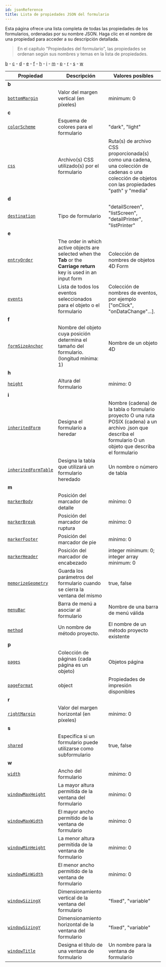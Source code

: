 ```yaml
---
id: jsonReference
title: Lista de propiedades JSON del formulario
---
```


Esta página ofrece una lista completa de todas las propiedades de los formularios, ordenadas por su nombre JSON. Haga clic en el nombre de una propiedad para acceder a su descripción detallada.

> En el capítulo "Propiedades del formulario", las propiedades se ordenan según sus nombres y temas en la lista de propiedades.

[b](#b) - [c](#c) - [d](#d) - [e](#e) - [f](#f) - [h](#h) - [i](#i) - [m](#m) - [p](#p) - [r](#r) - [s](#s) - [w](#w)

| Propiedad                                                                 | Descripción                                                                                                             | Valores posibles                                                                                                                                                                                       |
| ------------------------------------------------------------------------- | ----------------------------------------------------------------------------------------------------------------------- | ------------------------------------------------------------------------------------------------------------------------------------------------------------------------------------------------------ |
| <a name="b">**b**</a>                                                     |                                                                                                                         |                                                                                                                                                                                                        |
| [`bottomMargin`](properties_FormSize.md#vert-margin)                      | Valor del margen vertical (en píxeles)                                                               | minimum: 0<a name="d"></a>                                                                                                                                                                             |
| <a name="c">**c**</a>                                                     |                                                                                                                         |                                                                                                                                                                                                        |
| [`colorScheme`](properties_FormProperties.md#color-scheme)                | Esquema de colores para el formulario                                                                                   | "dark", "light"                                                                                                                                                                                        |
| [`css`](properties_FormProperties.md#css)                                 | Archivo(s) CSS utilizado(s) por el formulario                                     | Ruta(s) de archivo CSS proporcionada(s) como una cadena, una colección de cadenas o una colección de objetos con las propiedades "path" y "media"                |
| <a name="d">**d**</a>                                                     |                                                                                                                         |                                                                                                                                                                                                        |
| [`destination`](properties_FormProperties.md#form-type)                   | Tipo de formulario                                                                                                      | "detailScreen", "listScreen", "detailPrinter", "listPrinter"                                                                                                                                           |
| <a name="e">**e**</a>                                                     |                                                                                                                         |                                                                                                                                                                                                        |
| [`entryOrder`](formEditor.md#data-entry-order)                            | The order in which active objects are selected when the **Tab** or the **Carriage return** key is used in an input form | Colección de nombres de objetos 4D Form                                                                                                                                                                |
| [`events`](Events/overview.md)                                            | Lista de todos los eventos seleccionados para el objeto o el formulario                                                 | Colección de nombres de eventos, por ejemplo ["onClick", "onDataChange"...].                                                                       |
| <a name="f">**f**</a>                                                     |                                                                                                                         |                                                                                                                                                                                                        |
| [`formSizeAnchor`](properties_FormSize.md#form-size)                      | Nombre del objeto cuya posición determina el tamaño del formulario. (longitud mínima: 1)             | Nombre de un objeto 4D                                                                                                                                                                                 |
| <a name="h">**h**</a>                                                     |                                                                                                                         |                                                                                                                                                                                                        |
| [`height`](properties_FormSize.md#height)                                 | Altura del formulario                                                                                                   | mínimo: 0                                                                                                                                                                                              |
| <a name="i">**i**</a>                                                     |                                                                                                                         |                                                                                                                                                                                                        |
| [`inheritedForm`](properties_FormProperties.md#inherited-form-name)       | Designa el formulario a heredar                                                                                         | Nombre (cadena) de la tabla o formulario proyecto O una ruta POSIX (cadena) a un archivo .json que describa el formulario O un objeto que describa el formulario |
| [`inheritedFormTable`](properties_FormProperties.md#inherited-form-table) | Designa la tabla que utilizará un formulario heredado                                                                   | Un nombre o número de tabla                                                                                                                                                                            |
| <a name="m">**m**</a>                                                     |                                                                                                                         |                                                                                                                                                                                                        |
| [`markerBody`](properties_Markers.md#form-detail)                         | Posición del marcador de detalle                                                                                        | mínimo: 0                                                                                                                                                                                              |
| [`markerBreak`](properties_Markers.md#form-break)                         | Posición del marcador de ruptura                                                                                        | mínimo: 0                                                                                                                                                                                              |
| [`markerFooter`](properties_Markers.md#form-footer)                       | Posición del marcador de pie                                                                                            | mínimo: 0                                                                                                                                                                                              |
| [`markerHeader`](properties_Markers.md#forrm-header)                      | Posición del marcador de encabezado                                                                                     | integer minimum: 0; integer array minimum: 0                                                                                                                                                           |
| [`memorizeGeometry`](properties_FormProperties.md#memorize-geometry)      | Guarda los parámetros del formulario cuando se cierra la ventana del mismo                                              | true, false                                                                                                                                                                                            |
| [`menuBar`](properties_Menu.md#associated-menu-bar)                       | Barra de menú a asociar al formulario                                                                                   | Nombre de una barra de menú válida                                                                                                                                                                     |
| [`method`](properties_Action.md#method)                                   | Un nombre de método proyecto.                                                                                           | El nombre de un método proyecto existente                                                                                                                                                              |
| <a name="p">**p**</a>                                                     |                                                                                                                         |                                                                                                                                                                                                        |
| [`pages`](properties_FormProperties.md#pages)                             | Colección de páginas (cada página es un objeto)                                                      | Objetos página                                                                                                                                                                                         |
| [`pageFormat`](properties_Print.md#settings)                              | object                                                                                                                  | Propiedades de impresión disponibles                                                                                                                                                                   |
| <a name="r">**r**</a>                                                     |                                                                                                                         |                                                                                                                                                                                                        |
| [`rightMargin`](properties_FormSize.md#hor-margin)                        | Valor del margen horizontal (en píxeles)                                                             | mínimo: 0                                                                                                                                                                                              |
| <a name="s">**s**</a>                                                     |                                                                                                                         |                                                                                                                                                                                                        |
| [`shared`](properties_FormProperties.md#published-as-subform)             | Especifica si un formulario puede utilizarse como subformulario                                                         | true, false                                                                                                                                                                                            |
| <a name="w">**w**</a>                                                     |                                                                                                                         |                                                                                                                                                                                                        |
| [`width`](properties_FormSize.md#width)                                   | Ancho del formulario                                                                                                    | mínimo: 0                                                                                                                                                                                              |
| [`windowMaxHeight`](properties_FormProperties.md#maximum-height)          | La mayor altura permitida de la ventana del formulario                                                                  | mínimo: 0                                                                                                                                                                                              |
| [`windowMaxWidth`](properties_FormProperties.md#maximum-width)            | El mayor ancho permitido de la ventana de formulario                                                                    | mínimo: 0                                                                                                                                                                                              |
| [`windowMinHeight`](properties_FormProperties.md#minimum-height)          | La menor altura permitida de la ventana de formulario                                                                   | mínimo: 0                                                                                                                                                                                              |
| [`windowMinWidth`](properties_FormProperties.md#minimum-width)            | El menor ancho permitido de la ventana de formulario                                                                    | mínimo: 0                                                                                                                                                                                              |
| [`windowSizingX`](properties_WindowSize.md#fixed-width)                   | Dimensionamiento vertical de la ventana del formulario                                                                  | "fixed", "variable"                                                                                                                                                                                    |
| [`windowSizingY`](properties_WindowSize.md#fixed-height)                  | Dimensionamiento horizontal de la ventana del formulario                                                                | "fixed", "variable"                                                                                                                                                                                    |
| [`windowTitle`](properties_FormProperties.md#window-title)                | Designa el título de una ventana de formulario                                                                          | Un nombre para la ventana de formulario                                                                                                                                                                |
